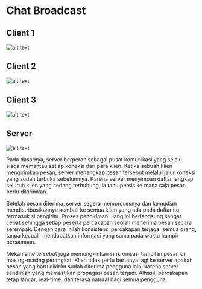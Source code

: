 #  Chat Broadcast 

## Client 1
![alt text](image.png)

## Client 2
![alt text](image.png)

## Client 3
![alt text](image-1.png)

## Server 
![alt text](image.png)

Pada dasarnya, server berperan sebagai pusat komunikasi yang selalu siaga memantau setiap koneksi dari para klien. Ketika sebuah klien mengirimkan pesan, server menangkap pesan tersebut melalui jalur koneksi yang sudah terbuka sebelumnya. Karena server menyimpan daftar lengkap seluruh klien yang sedang terhubung, ia tahu persis ke mana saja pesan perlu dikirimkan.

Setelah pesan diterima, server segera memprosesnya dan kemudian mendistribusikannya kembali ke semua klien yang ada pada daftar itu, termasuk si pengirim. Proses pengiriman ulang ini berlangsung sangat cepat sehingga setiap peserta percakapan seolah menerima pesan secara serempak. Dengan cara inilah konsistensi percakapan terjaga: semua orang, tanpa kecuali, mendapatkan informasi yang sama pada waktu hampir bersamaan.

Mekanisme tersebut juga memungkinkan sinkronisasi tampilan pesan di masing-masing perangkat. Klien tidak perlu bertanya lagi ke server apakah pesan yang baru dikirim sudah diterima pengguna lain, karena server sendirilah yang memastikan propagasi pesan terjadi. Alhasil, percakapan tetap lancar, real-time, dan terasa natural bagi semua pengguna.